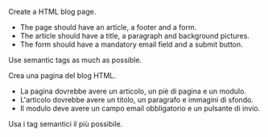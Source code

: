 
Create a HTML blog page.
* The page should have an article, a footer and a form.
* The article should have a title, a paragraph and background pictures.
* The form should have a mandatory email field and a submit button.

Use semantic tags as much as possible.


Crea una pagina del blog HTML.
* La pagina dovrebbe avere un articolo, un piè di pagina e un modulo.
* L'articolo dovrebbe avere un titolo, un paragrafo e immagini di sfondo.
* Il modulo deve avere un campo email obbligatorio e un pulsante di invio.

Usa i tag semantici il più possibile.